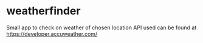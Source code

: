 # weatherfinder

Small app to check on weather of chosen location
API used can be found at https://developer.accuweather.com/
